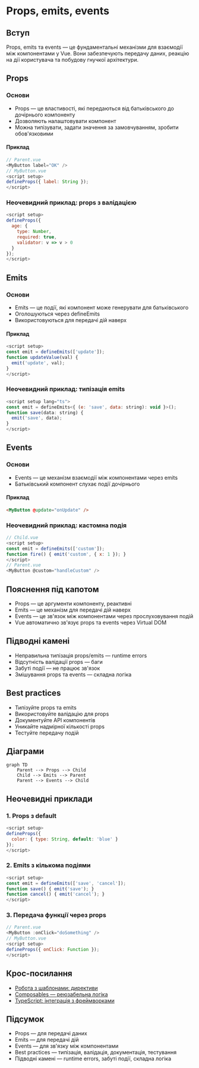 # Props, emits, events

## Вступ

Props, emits та events — це фундаментальні механізми для взаємодії між компонентами у Vue. Вони забезпечують передачу даних, реакцію на дії користувача та побудову гнучкої архітектури.

## Props

### Основи

-   Props — це властивості, які передаються від батьківського до дочірнього компоненту
-   Дозволяють налаштовувати компонент
-   Можна типізувати, задати значення за замовчуванням, зробити обов'язковими

#### Приклад

```js
// Parent.vue
<MyButton label="OK" />
// MyButton.vue
<script setup>
defineProps({ label: String });
</script>
```

### Неочевидний приклад: props з валідацією

```js
<script setup>
defineProps({
  age: {
    type: Number,
    required: true,
    validator: v => v > 0
  }
});
</script>
```

## Emits

### Основи

-   Emits — це події, які компонент може генерувати для батьківського
-   Оголошуються через defineEmits
-   Використовуються для передачі дій наверх

#### Приклад

```js
<script setup>
const emit = defineEmits(['update']);
function updateValue(val) {
  emit('update', val);
}
</script>
```

### Неочевидний приклад: типізація emits

```js
<script setup lang="ts">
const emit = defineEmits<{ (e: 'save', data: string): void }>();
function save(data: string) {
  emit('save', data);
}
</script>
```

## Events

### Основи

-   Events — це механізм взаємодії між компонентами через emits
-   Батьківський компонент слухає події дочірнього

#### Приклад

```html
<MyButton @update="onUpdate" />
```

### Неочевидний приклад: кастомна подія

```js
// Child.vue
<script setup>
const emit = defineEmits(['custom']);
function fire() { emit('custom', { x: 1 }); }
</script>
// Parent.vue
<MyButton @custom="handleCustom" />
```

## Пояснення під капотом

-   Props — це аргументи компоненту, реактивні
-   Emits — це механізм для передачі дій наверх
-   Events — це зв'язок між компонентами через прослуховування подій
-   Vue автоматично зв'язує props та events через Virtual DOM

## Підводні камені

-   Неправильна типізація props/emits — runtime errors
-   Відсутність валідації props — баги
-   Забуті події — не працює зв'язок
-   Змішування props та events — складна логіка

## Best practices

-   Типізуйте props та emits
-   Використовуйте валідацію для props
-   Документуйте API компонентів
-   Уникайте надмірної кількості props
-   Тестуйте передачу подій

## Діаграми

```mermaid
graph TD
    Parent --> Props --> Child
    Child --> Emits --> Parent
    Parent --> Events --> Child
```

## Неочевидні приклади

### 1. Props з default

```js
<script setup>
defineProps({
  color: { type: String, default: 'blue' }
});
</script>
```

### 2. Emits з кількома подіями

```js
<script setup>
const emit = defineEmits(['save', 'cancel']);
function save() { emit('save'); }
function cancel() { emit('cancel'); }
</script>
```

### 3. Передача функції через props

```js
// Parent.vue
<MyButton :onClick="doSomething" />
// MyButton.vue
<script setup>
defineProps({ onClick: Function });
</script>
```

## Крос-посилання

-   [Робота з шаблонами: директиви](./07-templates-directives.md)
-   [Composables — реюзабельна логіка](./05-composables.md)
-   [TypeScript: інтеграція з фреймворками](../TypeScript/08-frameworks.md)

## Підсумок

-   Props — для передачі даних
-   Emits — для передачі дій
-   Events — для зв'язку між компонентами
-   Best practices — типізація, валідація, документація, тестування
-   Підводні камені — runtime errors, забуті події, складна логіка
